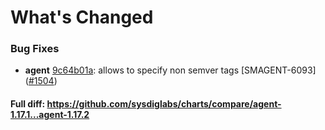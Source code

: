 # What's Changed

### Bug Fixes
- **agent** [9c64b01a](https://github.com/sysdiglabs/charts/commit/9c64b01a687e59b6d5950e43f79b560bead87129): allows to specify non semver tags [SMAGENT-6093]  ([#1504](https://github.com/sysdiglabs/charts/issues/1504))
#### Full diff: https://github.com/sysdiglabs/charts/compare/agent-1.17.1...agent-1.17.2
